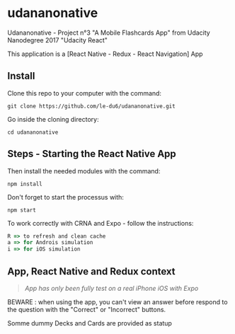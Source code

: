# udananonative
Udananonative - Project n°3 "A Mobile Flashcards App" from Udacity Nanodegree 2017 "Udacity React"

This application is a [React Native - Redux - React Navigation] App

## Install
Clone this repo to your computer with the command:
 ``` shell
 git clone https://github.com/le-du6/udananonative.git
 ```

Go inside the cloning directory:
 ``` shell
 cd udananonative
 ```

## Steps - Starting the React Native App

 Then install the needed modules with the command:
 ``` shell
 npm install
 ```

Don't forget to start the processus with:
 ``` shell
 npm start
 ```

To work correctly with CRNA and Expo - follow the instructions:
``` js
R => to refresh and clean cache
a => for Androis simulation
i => for iOS simulation
 ```

## App, React Native and Redux context
> *App has only been fully test on a real iPhone iOS with Expo*

BEWARE : when using the app, you can't view an answer before respond to the question with the "Correct" or "Incorrect" buttons.

Somme dummy Decks and Cards are provided as statup
